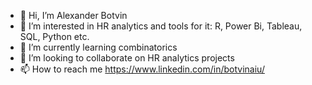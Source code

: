 - 👋 Hi, I’m Alexander Botvin
- 👀 I’m interested in HR analytics and tools for it: R, Power Bi, Tableau, SQL, Python etc.
- 🌱 I’m currently learning combinatorics
- 💞️ I’m looking to collaborate on HR analytics projects
- 📫 How to reach me https://www.linkedin.com/in/botvinaiu/

<!---
G-Orwel/G-Orwel is a ✨ special ✨ repository because its `README.md` (this file) appears on your GitHub profile.
You can click the Preview link to take a look at your changes.
--->
